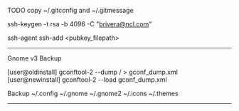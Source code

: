 TODO copy ~/.gitconfig and ~/.gitmessage




ssh-keygen -t rsa -b 4096 -C "brivera@ncl.com"

ssh-agent
ssh-add <pubkey_filepath>



------------------------------------------
Gnome v3 Backup

[user@oldinstall] gconftool-2 --dump / > gconf_dump.xml
[user@newinstall] gconftool-2 --load gconf_dump.xml


Backup 
~/.config 
~/.gnome
~/.gnome2
~/.icons
~/.themes



------------------------------------------------------




